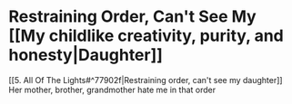 # Restraining Order, Can't See My [[My childlike creativity, purity, and honesty|Daughter]]

[[5. All Of The Lights#^77902f|Restraining order, can't see my daughter]]  
Her mother, brother, grandmother hate me in that order
